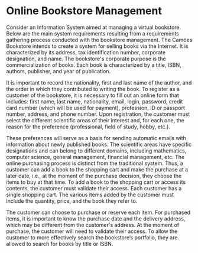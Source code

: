 # Online Bookstore Management

 Consider an Information System aimed at managing a virtual bookstore. Below are the main system requirements resulting from a requirements gathering process conducted with the bookstore management. The Camões Bookstore intends to create a system for selling books via the Internet. It is characterized by its address, tax identification number, corporate designation, and name. The bookstore's corporate purpose is the commercialization of books. Each book is characterized by a title, ISBN, authors, publisher, and year of publication.
 
 It is important to record the nationality, first and last name of the author, and the order in which they contributed to writing the book. To register as a customer of the bookstore, it is necessary to fill out an online form that includes: first name, last name, nationality, email, login, password, credit card number (which will be used for payment), profession, ID or passport number, address, and phone number. Upon registration, the customer must select the different scientific areas of their interest and, for each one, the reason for the preference (professional, field of study, hobby, etc.).
 
 These preferences will serve as a basis for sending automatic emails with information about newly published books. The scientific areas have specific designations and can belong to different domains, including mathematics, computer science, general management, financial management, etc. The online purchasing process is distinct from the traditional system. Thus, a customer can add a book to the shopping cart and make the purchase at a later date, i.e., at the moment of the purchase decision, they choose the items to buy at that time. To add a book to the shopping cart or access its contents, the customer must validate their access. Each customer has a single shopping cart. The various items added by the customer must include the quantity, price, and the book they refer to.
 
 The customer can choose to purchase or reserve each item. For purchased items, it is important to know the purchase date and the delivery address, which may be different from the customer's address. At the moment of purchase, the customer will need to validate their access. To allow the customer to more effectively search the bookstore’s portfolio, they are allowed to search for books by title or ISBN.